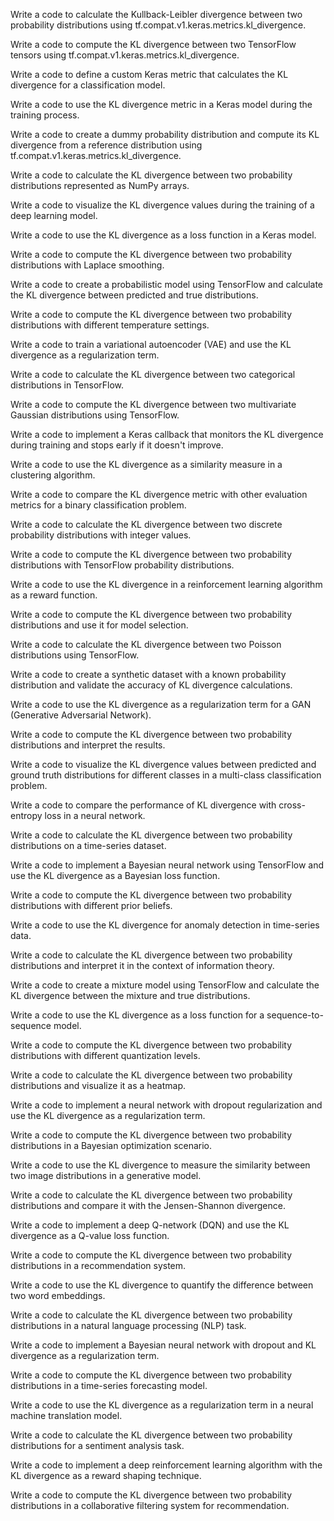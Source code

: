 Write a code to calculate the Kullback-Leibler divergence between two probability distributions using tf.compat.v1.keras.metrics.kl_divergence.

Write a code to compute the KL divergence between two TensorFlow tensors using tf.compat.v1.keras.metrics.kl_divergence.

Write a code to define a custom Keras metric that calculates the KL divergence for a classification model.

Write a code to use the KL divergence metric in a Keras model during the training process.

Write a code to create a dummy probability distribution and compute its KL divergence from a reference distribution using tf.compat.v1.keras.metrics.kl_divergence.

Write a code to calculate the KL divergence between two probability distributions represented as NumPy arrays.

Write a code to visualize the KL divergence values during the training of a deep learning model.

Write a code to use the KL divergence as a loss function in a Keras model.

Write a code to compute the KL divergence between two probability distributions with Laplace smoothing.

Write a code to create a probabilistic model using TensorFlow and calculate the KL divergence between predicted and true distributions.

Write a code to compute the KL divergence between two probability distributions with different temperature settings.

Write a code to train a variational autoencoder (VAE) and use the KL divergence as a regularization term.

Write a code to calculate the KL divergence between two categorical distributions in TensorFlow.

Write a code to compute the KL divergence between two multivariate Gaussian distributions using TensorFlow.

Write a code to implement a Keras callback that monitors the KL divergence during training and stops early if it doesn't improve.

Write a code to use the KL divergence as a similarity measure in a clustering algorithm.

Write a code to compare the KL divergence metric with other evaluation metrics for a binary classification problem.

Write a code to calculate the KL divergence between two discrete probability distributions with integer values.

Write a code to compute the KL divergence between two probability distributions with TensorFlow probability distributions.

Write a code to use the KL divergence in a reinforcement learning algorithm as a reward function.

Write a code to compute the KL divergence between two probability distributions and use it for model selection.

Write a code to calculate the KL divergence between two Poisson distributions using TensorFlow.

Write a code to create a synthetic dataset with a known probability distribution and validate the accuracy of KL divergence calculations.

Write a code to use the KL divergence as a regularization term for a GAN (Generative Adversarial Network).

Write a code to compute the KL divergence between two probability distributions and interpret the results.

Write a code to visualize the KL divergence values between predicted and ground truth distributions for different classes in a multi-class classification problem.

Write a code to compare the performance of KL divergence with cross-entropy loss in a neural network.

Write a code to calculate the KL divergence between two probability distributions on a time-series dataset.

Write a code to implement a Bayesian neural network using TensorFlow and use the KL divergence as a Bayesian loss function.

Write a code to compute the KL divergence between two probability distributions with different prior beliefs.

Write a code to use the KL divergence for anomaly detection in time-series data.

Write a code to calculate the KL divergence between two probability distributions and interpret it in the context of information theory.

Write a code to create a mixture model using TensorFlow and calculate the KL divergence between the mixture and true distributions.

Write a code to use the KL divergence as a loss function for a sequence-to-sequence model.

Write a code to compute the KL divergence between two probability distributions with different quantization levels.

Write a code to calculate the KL divergence between two probability distributions and visualize it as a heatmap.

Write a code to implement a neural network with dropout regularization and use the KL divergence as a regularization term.

Write a code to compute the KL divergence between two probability distributions in a Bayesian optimization scenario.

Write a code to use the KL divergence to measure the similarity between two image distributions in a generative model.

Write a code to calculate the KL divergence between two probability distributions and compare it with the Jensen-Shannon divergence.

Write a code to implement a deep Q-network (DQN) and use the KL divergence as a Q-value loss function.

Write a code to compute the KL divergence between two probability distributions in a recommendation system.

Write a code to use the KL divergence to quantify the difference between two word embeddings.

Write a code to calculate the KL divergence between two probability distributions in a natural language processing (NLP) task.

Write a code to implement a Bayesian neural network with dropout and KL divergence as a regularization term.

Write a code to compute the KL divergence between two probability distributions in a time-series forecasting model.

Write a code to use the KL divergence as a regularization term in a neural machine translation model.

Write a code to calculate the KL divergence between two probability distributions for a sentiment analysis task.

Write a code to implement a deep reinforcement learning algorithm with the KL divergence as a reward shaping technique.

Write a code to compute the KL divergence between two probability distributions in a collaborative filtering system for recommendation.